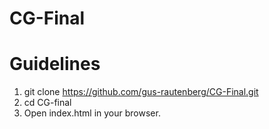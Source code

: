 # CG-Final

# Guidelines
1. git clone https://github.com/gus-rautenberg/CG-Final.git
2. cd CG-final
3. Open index.html in your browser.
